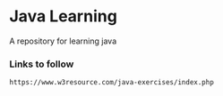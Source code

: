 # Java Learning

A repository for learning java

### Links to follow
```
https://www.w3resource.com/java-exercises/index.php
```
